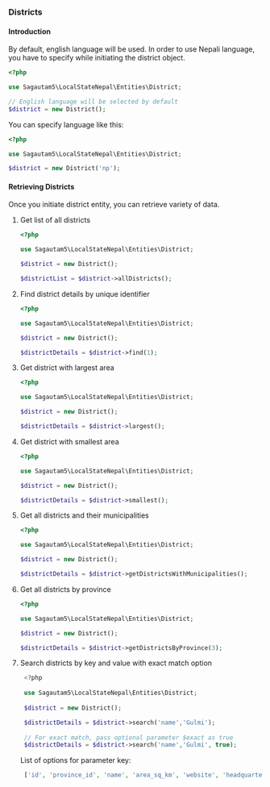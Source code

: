 ### Districts

#### Introduction
By default, english language will be used. In order to use Nepali language, you have to specify while initiating the district object.

```php
<?php

use Sagautam5\LocalStateNepal\Entities\District;

// English language will be selected by default
$district = new District();

```

You can specify language like this:

```php
<?php

use Sagautam5\LocalStateNepal\Entities\District;

$district = new District('np');
```

#### Retrieving Districts

Once you initiate district entity, you can retrieve variety of data.

1. Get list of all districts  
    ```php
    <?php
    
    use Sagautam5\LocalStateNepal\Entities\District;
    
    $district = new District();
    
    $districtList = $district->allDistricts();
    ```

2. Find district details by unique identifier

    ```php
    <?php
    
    use Sagautam5\LocalStateNepal\Entities\District;
    
    $district = new District();
    
    $districtDetails = $district->find(1);
    ```

3. Get district with largest area

    ```php
    <?php
    
    use Sagautam5\LocalStateNepal\Entities\District;
    
    $district = new District();
    
    $districtDetails = $district->largest();
    ```
   
4. Get district with smallest area

    ```php
    <?php
    
    use Sagautam5\LocalStateNepal\Entities\District;
    
    $district = new District();
    
    $districtDetails = $district->smallest();
    ```
   
5. Get all districts and their municipalities

    ```php
    <?php
    
    use Sagautam5\LocalStateNepal\Entities\District;
    
    $district = new District();
    
    $districtDetails = $district->getDistrictsWithMunicipalities();
    ```
6. Get all districts by province

    ```php
    <?php
    
    use Sagautam5\LocalStateNepal\Entities\District;
    
    $district = new District();
    
    $districtDetails = $district->getDistrictsByProvince(3);
    ```
   
7. Search districts by key and value with exact match option

   ```php
    <?php
    
    use Sagautam5\LocalStateNepal\Entities\District;
    
    $district = new District();
   
    $districtDetails = $district->search('name','Gulmi');
    
    // For exact match, pass optional parameter $exact as true 
    $districtDetails = $district->search('name','Gulmi', true);
    ```      
   
   List of options for parameter key:
      
      ```php
       ['id', 'province_id', 'name', 'area_sq_km', 'website', 'headquarter'];
      ```         